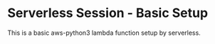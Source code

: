 # Serverless Session - Basic Setup

This is a basic aws-python3 lambda function setup by serverless. 